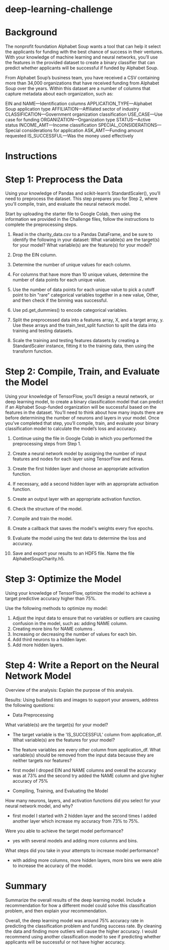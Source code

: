 # deep-learning-challenge

# Background
The nonprofit foundation Alphabet Soup wants a tool that can help it select the applicants for funding with the best chance of success in their ventures. With your knowledge of machine learning and neural networks, you’ll use the features in the provided dataset to create a binary classifier that can predict whether applicants will be successful if funded by Alphabet Soup.

From Alphabet Soup’s business team, you have received a CSV containing more than 34,000 organizations that have received funding from Alphabet Soup over the years. Within this dataset are a number of columns that capture metadata about each organization, such as:

EIN and NAME—Identification columns
APPLICATION_TYPE—Alphabet Soup application type
AFFILIATION—Affiliated sector of industry
CLASSIFICATION—Government organization classification
USE_CASE—Use case for funding
ORGANIZATION—Organization type
STATUS—Active status
INCOME_AMT—Income classification
SPECIAL_CONSIDERATIONS—Special considerations for application
ASK_AMT—Funding amount requested
IS_SUCCESSFUL—Was the money used effectively

# Instructions
# Step 1: Preprocess the Data
Using your knowledge of Pandas and scikit-learn’s StandardScaler(), you’ll need to preprocess the dataset. This step prepares you for Step 2, where you'll compile, train, and evaluate the neural network model.

Start by uploading the starter file to Google Colab, then using the information we provided in the Challenge files, follow the instructions to complete the preprocessing steps.

1. Read in the charity_data.csv to a Pandas DataFrame, and be sure to identify the following in your dataset:
What variable(s) are the target(s) for your model?
What variable(s) are the feature(s) for your model?
2. Drop the EIN column.

3. Determine the number of unique values for each column.

4. For columns that have more than 10 unique values, determine the number of data points for each unique value.

5. Use the number of data points for each unique value to pick a cutoff point to bin "rare" categorical variables together in a new value, Other, and then check if the binning was successful.

6. Use pd.get_dummies() to encode categorical variables.

7. Split the preprocessed data into a features array, X, and a target array, y. Use these arrays and the train_test_split function to split the data into training and testing datasets.

8. Scale the training and testing features datasets by creating a StandardScaler instance, fitting it to the training data, then using the transform function.

# Step 2: Compile, Train, and Evaluate the Model
Using your knowledge of TensorFlow, you’ll design a neural network, or deep learning model, to create a binary classification model that can predict if an Alphabet Soup-funded organization will be successful based on the features in the dataset. You’ll need to think about how many inputs there are before determining the number of neurons and layers in your model. Once you’ve completed that step, you’ll compile, train, and evaluate your binary classification model to calculate the model’s loss and accuracy.

1. Continue using the file in Google Colab in which you performed the preprocessing steps from Step 1.

2. Create a neural network model by assigning the number of input features and nodes for each layer using TensorFlow and Keras.

3. Create the first hidden layer and choose an appropriate activation function.

4. If necessary, add a second hidden layer with an appropriate activation function.

5. Create an output layer with an appropriate activation function.

6. Check the structure of the model.

7. Compile and train the model.

8. Create a callback that saves the model's weights every five epochs.

9. Evaluate the model using the test data to determine the loss and accuracy.

10. Save and export your results to an HDF5 file. Name the file AlphabetSoupCharity.h5.

# Step 3: Optimize the Model
Using your knowledge of TensorFlow, optimize the model to achieve a target predictive accuracy higher than 75%.

Use the following methods to optimize my model:

1. Adjust the input data to ensure that no variables or outliers are causing confusion in the model, such as:
adding NAME column.
2. Creating more bins for NAME columns .
3. Increasing or decreasing the number of values for each bin.
4. Add third neurons to a hidden layer.
5. Add more hidden layers.

# Step 4: Write a Report on the Neural Network Model

Overview of the analysis: Explain the purpose of this analysis.

Results: Using bulleted lists and images to support your answers, address the following questions:

* Data Preprocessing

What variable(s) are the target(s) for your model?
* The target variable is the 'IS_SUCCESSFUL' column from application_df.
What variable(s) are the features for your model?
* The feature variables are every other column from application_df.
What variable(s) should be removed from the input data because they are neither targets nor features?
* first model I droped EIN and NAME columns and overall the accuracy was at 73% and the second try added the NAME column and give higher accuracy of 75%
  
* Compiling, Training, and Evaluating the Model

How many neurons, layers, and activation functions did you select for your neural network model, and why?
* first model I started with 2 hidden layer and the second times I added another layer which increase my accuracy from 73% to 75%.
  
Were you able to achieve the target model performance?
* yes with several models and adding more columns and bins. 

What steps did you take in your attempts to increase model performance?
* with adding more columns, more hidden layers, more bins we were able to increase the accuracy of the model. 

# Summary
Summarize the overall results of the deep learning model. Include a recommendation for how a different model could solve this classification problem, and then explain your recommendation.

Overall, the deep learning model was around 75% accuracy rate in predicting the classification problem and funding success rate. By cleaning the data and finding more outliers will cause the higher accuracy. I would recommend using another classification model to see if predicting whether applicants will be successful or not have higher accuracy.
